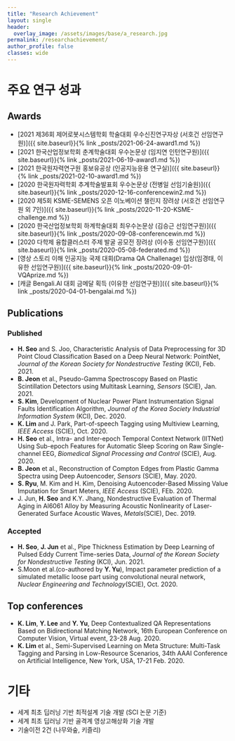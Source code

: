 ```yaml
---
title: "Research Achievement"
layout: single
header:
  overlay_image: /assets/images/base/a_research.jpg
permalink: /researchachievement/
author_profile: false
classes: wide
---
```


# 주요 연구 성과

## Awards
    
  - [2021 제36회 제어로봇시스템학회 학술대회 우수신진연구자상 (서호건 선임연구원)]({{ site.baseurl}}{% link _posts/2021-06-24-award1.md %})
  - [2021 한국산업정보학회 춘계학술대회 우수논문상 (임지연 인턴연구원)]({{ site.baseurl}}{% link _posts/2021-06-19-award1.md %})
  - [2021 한국원자력연구원 홍보유공상 (인공지능응용 연구실)]({{ site.baseurl}}{% link _posts/2021-02-10-award1.md %})
  - [2020 한국원자력학회 추계학술발표회 우수논문상 (전병일 선임기술원)]({{ site.baseurl}}{% link _posts/2020-12-16-conferencewin2.md %})
  - [2020 제5회 KSME-SEMENS 오픈 이노베이션 챌린지 장려상 (서호건 선임연구원 외 7인)]({{ site.baseurl}}{% link _posts/2020-11-20-KSME-challenge.md %})
  - [2020 한국산업정보학회 하계학술대회 최우수논문상 (김승근 선임연구원)]({{ site.baseurl}}{% link _posts/2020-09-08-conferencewin.md %})
  - [2020 다학제 융합클러스터 주제 발굴 공모전 장려상 (이수동 선임연구원)]({{ site.baseurl}}{% link _posts/2020-05-08-federated.md %})
  - [영상 스토리 이해 인공지능 국제 대회(Drama QA Challenage) 입상(임경태, 이유한 선임연구원)]({{ site.baseurl}}{% link _posts/2020-09-01-VQAprize.md %})
  - [캐글 Bengali.AI 대회 금메달 획득 (이유한 선임연구원)]({{ site.baseurl}}{% link _posts/2020-04-01-bengalai.md %})

<!-- - Kaggle 분자물성 예측 대회 세계 3위 (이유한 선임연구원) 
  - Kaggle 당뇨망막증 판별 대회 세계 3위 (이유한 선임연구원)
  - CoNLL 2018 shared task 대회 2위 (임경태 선임연구원) -->

## Publications
### Published
  - **H. Seo** and S. Joo, Characteristic Analysis of Data Preprocessing for 3D Point Cloud Classification Based on a Deep Neural Network: PointNet, *Journal of the Korean Society for Nondestructive Testing* (KCI), Feb. 2021.
  - **B. Jeon** et al., Pseudo-Gamma Spectroscopy Based on Plastic Scintillation Detectors using Multitask Learning, *Sensors* (SCIE), Jan. 2021.
  - **S. Kim**, Development of Nuclear Power Plant Instrumentation Signal Faults Identification Algorithm, *Journal of the Korea Society Industrial Information System* (KCI), Dec. 2020.
  - **K. Lim** and J. Park, Part-of-speech Tagging using Multiview Learning, *IEEE Access* (SCIE), Oct. 2020.
  - **H. Seo** et al., Intra- and Inter-epoch Temporal Context Network (IITNet) Using Sub-epoch Features for Automatic Sleep Scoring on Raw Single-channel EEG, *Biomedical Signal Processing and Control* (SCIE), Aug. 2020.
  - **B. Jeon** et al., Reconstruction of Compton Edges from Plastic Gamma Spectra using Deep Autoencoder, *Sensors* (SCIE), May. 2020.
  - **S. Ryu**, M. Kim and H. Kim, Denoising Autoencoder-Based Missing Value Imputation for Smart Meters, *IEEE Access* (SCIE), FEb. 2020.
  - J. Jun, **H. Seo** and K.Y. Jhang, Nondestructive Evaluation of Thermal Aging in Al6061 Alloy by Measuring Acoustic Nonlinearity of Laser-Generated Surface Acoustic Waves, *Metals*(SCIE), Dec. 2019.
  
### Accepted
  - **H. Seo**, **J. Jun** et al., Pipe Thickness Estimation by Deep Learning of Pulsed Eddy Current Time-series Data, *Journal of the Korean Society for Nondestructive Testing* (KCI), Jun. 2021.
  - S.Moon et al.(co-authored by **Y. Yu**), Impact parameter prediction of a simulated metallic loose part using convolutional neural network, *Nuclear Engineering and Technology*(SCIE), Oct. 2020.

## Top conferences
  - **K. Lim**, **Y. Lee** and **Y. Yu**, Deep Contextualized QA Representations Based on Bidirectional Matching Network, 16th European Conference on Computer Vision, Virtual event, 23-28 Aug. 2020.
  - **K. Lim** et al., Semi-Supervised Learning on Meta Structure: Multi-Task Tagging and Parsing in Low-Resource Scenarios, 34th AAAI Conference on Artificial Intelligence, New York, USA, 17-21 Feb. 2020.


# 기타
  - 세계 최초 딥러닝 기반 최적설계 기술 개발 (SCI 논문 기준)
  - 세계 최초 딥러닝 기반 골격계 영상고해상화 기술 개발
  - 기술이전 2건 (나무와숲, 키즐리)
  
